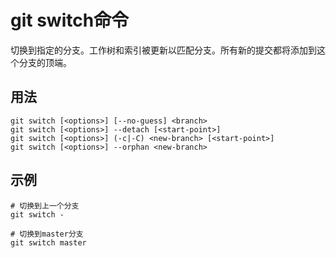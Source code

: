 # git switch命令

切换到指定的分支。工作树和索引被更新以匹配分支。所有新的提交都将添加到这个分支的顶端。

## 用法
```
git switch [<options>] [--no-guess] <branch>
git switch [<options>] --detach [<start-point>]
git switch [<options>] (-c|-C) <new-branch> [<start-point>]
git switch [<options>] --orphan <new-branch>
```

## 示例

```shell
# 切换到上一个分支
git switch -

# 切换到master分支
git switch master
```
